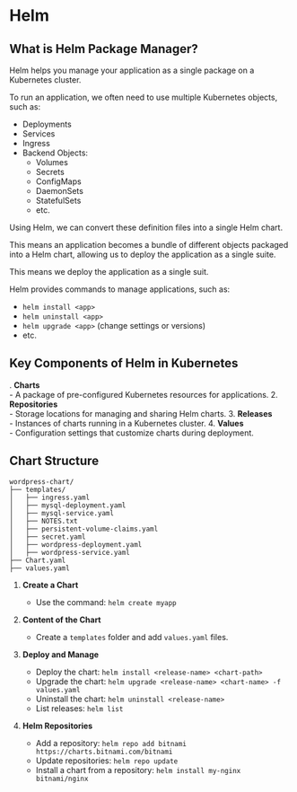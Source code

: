 # Helm

## What is Helm Package Manager?

Helm helps you manage your application as a single package on a Kubernetes cluster.

To run an application, we often need to use multiple Kubernetes objects, such as:

- Deployments
- Services
- Ingress
- Backend Objects:
    - Volumes
    - Secrets
    - ConfigMaps
    - DaemonSets
    - StatefulSets
    - etc.

Using Helm, we can convert these definition files into a single Helm chart.

This means an application becomes a bundle of different objects packaged into a Helm chart, allowing us to deploy the application as a single suite.

This means we deploy the application as a single suit.

Helm provides commands to manage applications, such as:

- `helm install <app>`
- `helm uninstall <app>`
- `helm upgrade <app>` (change settings or versions)
- etc.

## Key Components of Helm in Kubernetes

. **Charts**  
    - A package of pre-configured Kubernetes resources for applications.
2. **Repositories**  
    - Storage locations for managing and sharing Helm charts.
3. **Releases**  
    - Instances of charts running in a Kubernetes cluster.
4. **Values**  
    - Configuration settings that customize charts during deployment.

## Chart Structure

```plaintext
wordpress-chart/
├── templates/
│   ├── ingress.yaml
│   ├── mysql-deployment.yaml
│   ├── mysql-service.yaml
│   ├── NOTES.txt
│   ├── persistent-volume-claims.yaml
│   ├── secret.yaml
│   ├── wordpress-deployment.yaml
│   ├── wordpress-service.yaml
├── Chart.yaml
├── values.yaml
```

1. **Create a Chart**  
    - Use the command: `helm create myapp`

2. **Content of the Chart**  
    - Create a `templates` folder and add `values.yaml` files.

3. **Deploy and Manage**  
    - Deploy the chart: `helm install <release-name> <chart-path>`
    - Upgrade the chart: `helm upgrade <release-name> <chart-name> -f values.yaml`
    - Uninstall the chart: `helm uninstall <release-name>`
    - List releases: `helm list`

4. **Helm Repositories**  
    - Add a repository: `helm repo add bitnami https://charts.bitnami.com/bitnami`
    - Update repositories: `helm repo update`
    - Install a chart from a repository: `helm install my-nginx bitnami/nginx`